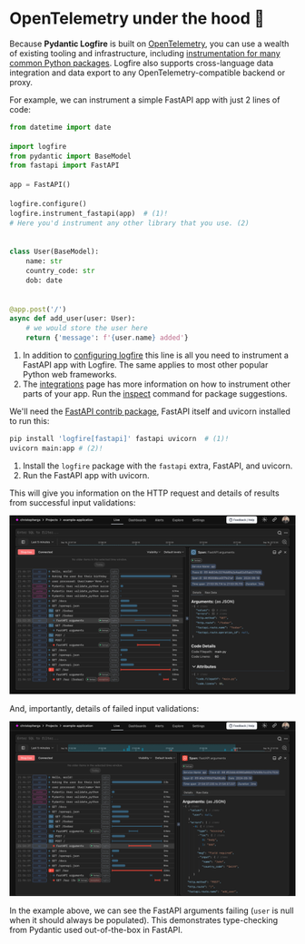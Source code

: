 # OpenTelemetry under the hood :telescope:

Because **Pydantic Logfire** is built on [OpenTelemetry](https://opentelemetry.io/), you can
use a wealth of existing tooling and infrastructure, including
[instrumentation for many common Python packages](https://opentelemetry-python-contrib.readthedocs.io/en/latest/index.html). Logfire also supports cross-language data integration and data export to any OpenTelemetry-compatible backend or proxy.

For example, we can instrument a simple FastAPI app with just 2 lines of code:

```py title="main.py" hl_lines="8 9 10"
from datetime import date

import logfire
from pydantic import BaseModel
from fastapi import FastAPI

app = FastAPI()

logfire.configure()
logfire.instrument_fastapi(app)  # (1)!
# Here you'd instrument any other library that you use. (2)


class User(BaseModel):
    name: str
    country_code: str
    dob: date


@app.post('/')
async def add_user(user: User):
    # we would store the user here
    return {'message': f'{user.name} added'}
```

1. In addition to [configuring logfire](../reference/configuration.md) this line is all you need to instrument a FastAPI app with Logfire. The same applies to most other popular Python web frameworks.
2. The [integrations](../integrations/index.md) page has more information on how to instrument other parts of your app. Run the [inspect](../reference/cli.md#inspect-inspect) command for package suggestions.

We'll need the [FastAPI contrib package](../integrations/web-frameworks/fastapi.md), FastAPI itself and uvicorn installed to run this:

```bash
pip install 'logfire[fastapi]' fastapi uvicorn  # (1)!
uvicorn main:app # (2)!
```

1. Install the `logfire` package with the `fastapi` extra, FastAPI, and uvicorn.
2. Run the FastAPI app with uvicorn.

This will give you information on the HTTP request and details of results from successful input validations:

![Logfire FastAPI 200 response screenshot](../images/index/logfire-screenshot-fastapi-200.png)

And, importantly, details of failed input validations:

![Logfire FastAPI 422 response screenshot](../images/index/logfire-screenshot-fastapi-422.png)

In the example above, we can see the FastAPI arguments failing (`user` is null when it should always be populated). This demonstrates type-checking from Pydantic used out-of-the-box in FastAPI.

